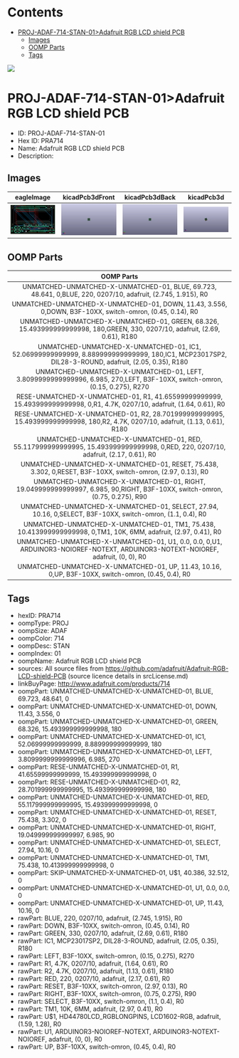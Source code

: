 



Contents
========

* [PROJ-ADAF-714-STAN-01>Adafruit RGB LCD shield PCB](#proj-adaf-714-stan-01adafruit-rgb-lcd-shield-pcb)
	* [Images](#images)
	* [OOMP Parts](#oomp-parts)
	* [Tags](#tags)
  
![][im]
# PROJ-ADAF-714-STAN-01>Adafruit RGB LCD shield PCB

- ID: PROJ-ADAF-714-STAN-01
- Hex ID: PRA714
- Name: Adafruit RGB LCD shield PCB
- Description: 

## Images
  
  

|eagleImage|kicadPcb3dFront|kicadPcb3dBack|kicadPcb3d|
| :---: | :---: | :---: | :---: |
|[![eagleImage](eagleImage_140.png)](eagleImage_600.png)|[![kicadPcb3dFront](kicadPcb3dFront_140.png)](kicadPcb3dFront_600.png)|[![kicadPcb3dBack](kicadPcb3dBack_140.png)](kicadPcb3dBack_600.png)|[![kicadPcb3d](kicadPcb3d_140.png)](kicadPcb3d_600.png)|

## OOMP Parts
  

|OOMP Parts|
| :---: |
|UNMATCHED-UNMATCHED-X-UNMATCHED-01, BLUE, 69.723, 48.641, 0,BLUE, 220, 0207/10, adafruit, (2.745, 1.915), R0|
|UNMATCHED-UNMATCHED-X-UNMATCHED-01, DOWN, 11.43, 3.556, 0,DOWN, B3F-10XX, switch-omron, (0.45, 0.14), R0|
|UNMATCHED-UNMATCHED-X-UNMATCHED-01, GREEN, 68.326, 15.493999999999998, 180,GREEN, 330, 0207/10, adafruit, (2.69, 0.61), R180|
|UNMATCHED-UNMATCHED-X-UNMATCHED-01, IC1, 52.06999999999999, 8.889999999999999, 180,IC1, MCP23017SP2, DIL28-3-ROUND, adafruit, (2.05, 0.35), R180|
|UNMATCHED-UNMATCHED-X-UNMATCHED-01, LEFT, 3.8099999999999996, 6.985, 270,LEFT, B3F-10XX, switch-omron, (0.15, 0.275), R270|
|RESE-UNMATCHED-X-UNMATCHED-01, R1, 41.65599999999999, 15.493999999999998, 0,R1, 4.7K, 0207/10, adafruit, (1.64, 0.61), R0|
|RESE-UNMATCHED-X-UNMATCHED-01, R2, 28.701999999999995, 15.493999999999998, 180,R2, 4.7K, 0207/10, adafruit, (1.13, 0.61), R180|
|UNMATCHED-UNMATCHED-X-UNMATCHED-01, RED, 55.117999999999995, 15.493999999999998, 0,RED, 220, 0207/10, adafruit, (2.17, 0.61), R0|
|UNMATCHED-UNMATCHED-X-UNMATCHED-01, RESET, 75.438, 3.302, 0,RESET, B3F-10XX, switch-omron, (2.97, 0.13), R0|
|UNMATCHED-UNMATCHED-X-UNMATCHED-01, RIGHT, 19.049999999999997, 6.985, 90,RIGHT, B3F-10XX, switch-omron, (0.75, 0.275), R90|
|UNMATCHED-UNMATCHED-X-UNMATCHED-01, SELECT, 27.94, 10.16, 0,SELECT, B3F-10XX, switch-omron, (1.1, 0.4), R0|
|UNMATCHED-UNMATCHED-X-UNMATCHED-01, TM1, 75.438, 10.413999999999998, 0,TM1, 10K, 6MM, adafruit, (2.97, 0.41), R0|
|UNMATCHED-UNMATCHED-X-UNMATCHED-01, U1, 0.0, 0.0, 0,U1, ARDUINOR3-NOIOREF-NOTEXT, ARDUINOR3-NOTEXT-NOIOREF, adafruit, (0, 0), R0|
|UNMATCHED-UNMATCHED-X-UNMATCHED-01, UP, 11.43, 10.16, 0,UP, B3F-10XX, switch-omron, (0.45, 0.4), R0|

## Tags

- hexID: PRA714
- oompType: PROJ
- oompSize: ADAF
- oompColor: 714
- oompDesc: STAN
- oompIndex: 01
- oompName: Adafruit RGB LCD shield PCB
- sources: All source files from https://github.com/adafruit/Adafruit-RGB-LCD-shield-PCB (source licence details in srcLicense.md)
- linkBuyPage: http://www.adafruit.com/products/714
- oompPart: UNMATCHED-UNMATCHED-X-UNMATCHED-01, BLUE, 69.723, 48.641, 0
- oompPart: UNMATCHED-UNMATCHED-X-UNMATCHED-01, DOWN, 11.43, 3.556, 0
- oompPart: UNMATCHED-UNMATCHED-X-UNMATCHED-01, GREEN, 68.326, 15.493999999999998, 180
- oompPart: UNMATCHED-UNMATCHED-X-UNMATCHED-01, IC1, 52.06999999999999, 8.889999999999999, 180
- oompPart: UNMATCHED-UNMATCHED-X-UNMATCHED-01, LEFT, 3.8099999999999996, 6.985, 270
- oompPart: RESE-UNMATCHED-X-UNMATCHED-01, R1, 41.65599999999999, 15.493999999999998, 0
- oompPart: RESE-UNMATCHED-X-UNMATCHED-01, R2, 28.701999999999995, 15.493999999999998, 180
- oompPart: UNMATCHED-UNMATCHED-X-UNMATCHED-01, RED, 55.117999999999995, 15.493999999999998, 0
- oompPart: UNMATCHED-UNMATCHED-X-UNMATCHED-01, RESET, 75.438, 3.302, 0
- oompPart: UNMATCHED-UNMATCHED-X-UNMATCHED-01, RIGHT, 19.049999999999997, 6.985, 90
- oompPart: UNMATCHED-UNMATCHED-X-UNMATCHED-01, SELECT, 27.94, 10.16, 0
- oompPart: UNMATCHED-UNMATCHED-X-UNMATCHED-01, TM1, 75.438, 10.413999999999998, 0
- oompPart: SKIP-UNMATCHED-X-UNMATCHED-01, U$1, 40.386, 32.512, 0
- oompPart: UNMATCHED-UNMATCHED-X-UNMATCHED-01, U1, 0.0, 0.0, 0
- oompPart: UNMATCHED-UNMATCHED-X-UNMATCHED-01, UP, 11.43, 10.16, 0
- rawPart: BLUE, 220, 0207/10, adafruit, (2.745, 1.915), R0
- rawPart: DOWN, B3F-10XX, switch-omron, (0.45, 0.14), R0
- rawPart: GREEN, 330, 0207/10, adafruit, (2.69, 0.61), R180
- rawPart: IC1, MCP23017SP2, DIL28-3-ROUND, adafruit, (2.05, 0.35), R180
- rawPart: LEFT, B3F-10XX, switch-omron, (0.15, 0.275), R270
- rawPart: R1, 4.7K, 0207/10, adafruit, (1.64, 0.61), R0
- rawPart: R2, 4.7K, 0207/10, adafruit, (1.13, 0.61), R180
- rawPart: RED, 220, 0207/10, adafruit, (2.17, 0.61), R0
- rawPart: RESET, B3F-10XX, switch-omron, (2.97, 0.13), R0
- rawPart: RIGHT, B3F-10XX, switch-omron, (0.75, 0.275), R90
- rawPart: SELECT, B3F-10XX, switch-omron, (1.1, 0.4), R0
- rawPart: TM1, 10K, 6MM, adafruit, (2.97, 0.41), R0
- rawPart: U$1, HD44780LCD_RGBLONGPINS, LCD1602-RGB, adafruit, (1.59, 1.28), R0
- rawPart: U1, ARDUINOR3-NOIOREF-NOTEXT, ARDUINOR3-NOTEXT-NOIOREF, adafruit, (0, 0), R0
- rawPart: UP, B3F-10XX, switch-omron, (0.45, 0.4), R0



[im]: kicadPcb3d_450.png
